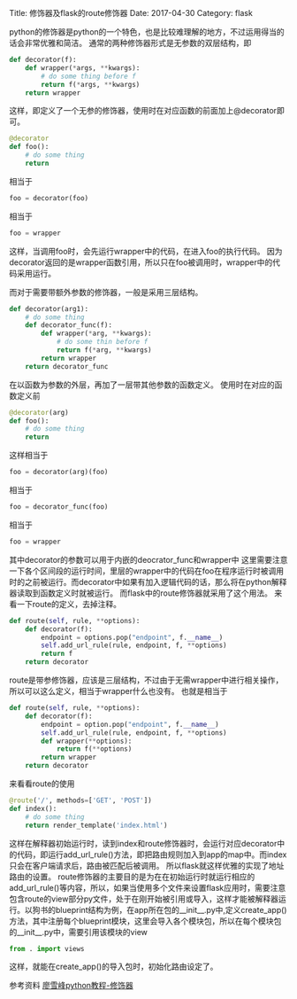 Title: 修饰器及flask的route修饰器
Date: 2017-04-30
Category: flask

python的修饰器是python的一个特色，也是比较难理解的地方，不过运用得当的话会非常优雅和简洁。
通常的两种修饰器形式是无参数的双层结构，即
```python
def decorator(f):
    def wrapper(*args, **kwargs):
        # do some thing before f
        return f(*args, **kwargs)
    return wrapper
```
这样，即定义了一个无参的修饰器，使用时在对应函数的前面加上@decorator即可。
```python
@decorator
def foo():
    # do some thing
    return
```
相当于
```python
foo = decorator(foo)
```
相当于
```python
foo = wrapper
```
这样，当调用foo时，会先运行wrapper中的代码，在进入foo的执行代码。
因为decorator返回的是wrapper函数引用，所以只在foo被调用时，wrapper中的代码采用运行。

而对于需要带额外参数的修饰器，一般是采用三层结构。
```python
def decorator(arg1):
    # do some thing 
    def decorator_func(f):
        def wrapper(*arg, **kwargs):
            # do some thin before f
            return f(*arg, **kwargs)
        return wrapper
    return decorator_func
```
在以函数为参数的外层，再加了一层带其他参数的函数定义。
使用时在对应的函数定义前
```python
@decorator(arg)
def foo():
    # do some thing
    return
```
这样相当于
```python
foo = decorator(arg)(foo)
```
相当于
```python
foo = decorator_func(foo)
```
相当于
```python
foo = wrapper
```
其中decorator的参数可以用于内嵌的deocrator_func和wrapper中
这里需要注意一下各个区间段的运行时间，里层的wrapper中的代码在foo在程序运行时被调用时的之前被运行。而decorator中如果有加入逻辑代码的话，那么将在python解释器读取到函数定义时就被运行。
而flask中的route修饰器就采用了这个用法。
来看一下route的定义，去掉注释。
```python
def route(self, rule, **options):
    def decorator(f):
        endpoint = options.pop("endpoint", f.__name__)
        self.add_url_rule(rule, endpoint, f, **options)
        return f
    return decorator
```
route是带参修饰器，应该是三层结构，不过由于无需wrapper中进行相关操作，所以可以这么定义，相当于wrapper什么也没有。
也就是相当于
```python
def route(self, rule, **options):
    def decorator(f):
        endpoint = option.pop("endpoint", f.__name__)
        self.add_url_rule(rule, endpoint, f, **options)
        def wrapper(**options):
            return f(**options)
        return wrapper
    return decorator
```
来看看route的使用
```python
@route('/', methods=['GET', 'POST'])
def index():
    # do some thing
    return render_template('index.html')
```
这样在解释器初始运行时，读到index和route修饰器时，会运行对应decorator中的代码，即运行add_url_rule()方法，即把路由规则加入到app的map中。而index只会在客户端请求后，路由被匹配后被调用。
所以flask就这样优雅的实现了地址路由的设置。
route修饰器的主要目的是为在在初始运行时就运行相应的add_url_rule()等内容，所以，如果当使用多个文件来设置flask应用时，需要注意包含route的view部分py文件，处于在刚开始被引用或导入，这样才能被解释器运行。以狗书的blueprint结构为例，在app所在包的__init__.py中,定义create_app()方法，其中注册每个blueprint模块，这里会导入各个模块包，所以在每个模块包的__init__.py中，需要引用该模块的view
```python
from . import views
```
这样，就能在create_app()的导入包时，初始化路由设定了。

参考资料
[廖雪峰python教程-修饰器](http://www.liaoxuefeng.com/wiki/0014316089557264a6b348958f449949df42a6d3a2e542c000/0014318435599930270c0381a3b44db991cd6d858064ac0000)